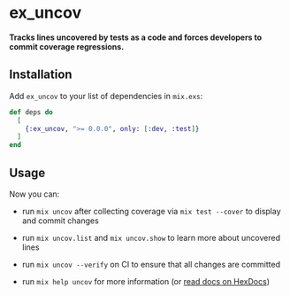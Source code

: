 # ex_uncov

**Tracks lines uncovered by tests as a code and forces developers to commit coverage regressions.**

## Installation

Add `ex_uncov` to your list of dependencies in `mix.exs`:

```elixir
def deps do
  [
    {:ex_uncov, ">= 0.0.0", only: [:dev, :test]}
  ]
end
```

## Usage

Now you can:

- run `mix uncov` after collecting coverage via `mix test --cover` to display and commit changes

- run `mix uncov.list` and `mix uncov.show` to learn more about uncovered lines

- run `mix uncov --verify` on CI to ensure that all changes are committed

- run `mix help uncov` for more information (or [read docs on HexDocs](https://hexdocs.pm/ex_uncov))
